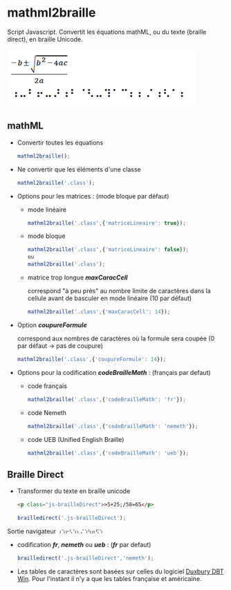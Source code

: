 # mathml2braille
Script Javascript.
Convertit les équations mathML, ou du texte (braille direct), en braille Unicode.

![Une équation mathématique suivie de sa transcription en braille CBFU](header.png)

## mathML
- Convertir toutes les équations
    ```javascript
    mathml2braille();
    ```
- Ne convertir que les éléments d'une classe
    ```javascript
    mathml2braille('.class');
    ```
- Options pour les matrices : (mode bloque par défaut)
    - mode linéaire
        ```javascript
        mathml2braille('.class',{'matriceLineaire': true});
        ```
    - mode bloque
        ```javascript
        mathml2braille('.class',{'matriceLineaire': false});
        ou
        mathml2braille('.class');
        ```
    - matrice trop longue ***maxCaracCell***

        correspond "à peu près" au nombre limite de caractères dans la cellule avant de basculer en mode linéaire (10 par défaut)
        ```javascript
        mathml2braille('.class',{'maxCaracCell': 14});
        ```
  
- Option   ***coupureFormule***

    correspond aux nombres de caractères où la formule sera coupée (0 par défaut -> pas de coupure)

    ```javascript
    mathml2braille('.class',{'coupureFormule': 14});
    ```

- Options pour la codification ***codeBrailleMath*** : (français par defaut)
    - code français
        ```javascript
        mathml2braille('.class',{'codeBrailleMath': 'fr'});
        ```
    - code Nemeth
        ```javascript
        mathml2braille('.class',{'codeBrailleMath': 'nemeth'});
        ```
    - code UEB (Unified English Braille)
        ```javascript
        mathml2braille('.class',{'codeBrailleMath': 'ueb'});
        ```
        
## Braille Direct
- Transformer du texte en braille unicode
    ```html
    <p class="js-brailleDirect">>5+25;/58=65</p>
    ```
    ```javascript
    brailledirect('.js-brailleDirect');
    ```
Sortie navigateur
    ```
    ⠰⠱⠖⠣⠱⠆⠌⠱⠳⠶⠫⠱
    ```
- codification ***fr***, ***nemeth*** ou ***ueb*** : (***fr*** par defaut)
    ```javascript
    brailledirect('.js-brailleDirect','nemeth');
    ```

- Les tables de caractères sont basées sur celles du logiciel [Duxbury DBT Win](http://www.duxburysystems.com/). Pour l'instant il n'y a que les tables française et américaine.